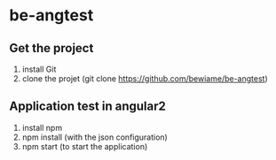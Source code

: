 # be-angtest

Get the project
---------------
1) install Git
2) clone the projet (git clone https://github.com/bewiame/be-angtest)

Application test in angular2
----------------------------
1) install npm
2) npm install (with the json configuration)
3) npm start (to start the application)

